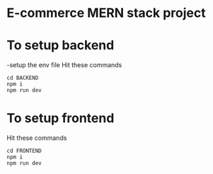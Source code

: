 # E-commerce MERN stack project 

# To setup backend 

-setup the env file 
Hit these commands 
```
cd BACKEND
npm i 
npm run dev 
```


# To setup frontend 


Hit these commands 

```
cd FRONTEND
npm i 
npm run dev
```

